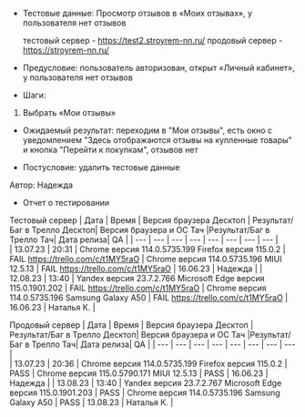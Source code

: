 * Тестовые данные: Просмотр отзывов в «Моих отзывах», у пользователя нет отзывов 

	тестовый сервер - https://test2.stroyrem-nn.ru/   продовый сервер - https://stroyrem-nn.ru/

* Предусловие: пользователь авторизован, открыт «Личный кабинет», у пользователя нет отзывов

* Шаги:
1.	Выбрать «Мои отзывы»

* Ожидаемый результат: переходим в "Мои отзывы", есть окно с уведомлением "Здесь отображаются отзывы на купленные товары" и кнопка "Перейти к покупкам", отзывов нет

* Постусловие: удалить тестовые данные

Автор: Надежда

* Отчет о тестировании
  
Тестовый сервер
| Дата | Время | Версия браузера Десктоп | Результат/Баг в Трелло Десктоп|  Версия браузера и ОС Тач |Результат/Баг в Трелло Тач| Дата релиза| QA  |
| --- | --- | --- | --- |  --- | --- | --- | --- |   
| 13.07.23 | 20:31 | Chrome версия 114.0.5735.199 Firefox версия 115.0.2 | FAIL https://trello.com/c/t1MY5raO | Chrome версия 114.0.5735.196 MIUI 12.5.13 | FAIL https://trello.com/c/t1MY5raO | 16.06.23 | Надежда |
| 12.08.23 | 13:40 | Yandex версия 23.7.2.766  Microsoft Edge версия 115.0.1901.202 | FAIL https://trello.com/c/t1MY5raO | Chrome версия 114.0.5735.196 Samsung Galaxy A50 | FAIL https://trello.com/c/t1MY5raO | 16.06.23 | Наталья К. |  

Продовый сервер
| Дата | Время | Версия браузера Десктоп | Результат/Баг в Трелло Десктоп|  Версия браузера и ОС Тач |Результат/Баг в Трелло Тач| Дата релиза| QA |
| --- | --- | --- | --- |  --- | --- | --- | --- |   
| 13.07.23 | 20:36 | Chrome версия 114.0.5735.199 Firefox версия 115.0.2 | PASS | Chrome версия 115.0.5790.171 MIUI 12.5.13 | PASS | 16.06.23 | Надежда |
| 13.08.23 | 13:40 | Yandex версия 23.7.2.767  Microsoft Edge версия 115.0.1901.203 | PASS | Chrome версия 114.0.5735.196 Samsung Galaxy A50 | PASS | 13.08.23 | Наталья К. |  